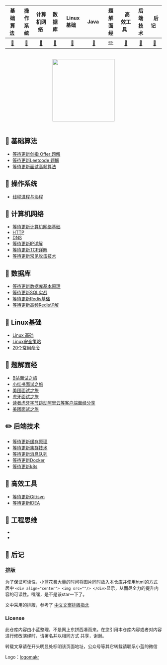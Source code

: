 

| 基础算法&nbsp; | 操作系统 | 计算机网络&nbsp;|数据库| &nbsp;Linux基础&nbsp;&nbsp;|&nbsp;Java&nbsp;&nbsp;|题解面经| &nbsp;&nbsp;高效工具&nbsp;&nbsp; |后端技术| &nbsp;&nbsp;后记&nbsp;&nbsp; |
| :---: | :----: | :---: | :----: | :----: | :----: | :----: | :----: | :----: | :----: |
| [:bookmark:](#bookmark-基础算法) | [:racehorse:](#racehorse-操作系统) | [:hammer:](#hammer-计算机网络) | [:penguin:](#penguin-数据库) |[:floppy_disk:](#floppy_disk-Linux基础)| [:key:](#key-题解面经) |[:pencil2:](#pencil2-后端技术)| [:bell:​](#bell-高效工具) | [:watermelon:](#watermelon-工程思维) |[:memo:](#memo-后记)|

<br>

<div align="center">
    <img src="https://github.com/MikeCreken/Interview-site-Lan/blob/master/%E8%AE%A1%E7%AE%97%E6%9C%BA%E7%BD%91%E7%BB%9C/%E5%AD%A6%E4%B9%A0%E7%BD%91%E7%BB%9C%E4%BD%A0%E9%9C%80%E8%A6%81%E7%9F%A5%E9%81%93%E7%9A%84%E5%B7%A5%E5%85%B7/img/%E4%B8%AA%E4%BA%BA%E5%BE%AE%E4%BF%A1.png?raw=true" width="200px">
</div>

<br>

## :bookmark: 基础算法

- [等待更新剑指 Offer 题解]()
- [等待更新Leetcode 题解]()
- [等待更新面试高频算法]()

## :racehorse: 操作系统


- [线程进程与协程](https://github.com/MikeCreken/Interview-site-Lan/blob/master/操作系统/线程进程协程/进程线程协程.md)

## :hammer: 计算机网络 

- [等待更新计算机网络基础]()
- [HTTP](https://github.com/MikeCreken/Interview-site-Lan/blob/master/计算机网络/HTTP总结/HTTP总结.md)
- [DNS](https://github.com/MikeCreken/Interview-site-Lan/blob/master/计算机网络/DNS/DNS.md)
- [等待更新IP详解]()
- [等待更新TCP详解]()
- [等待更新常见攻击技术]()

## :penguin: 数据库

- [等待更新数据库基本原理]()
- [等待更新SQL实战]()
- [等待更新Redis基础]()
- [等待更新高频Redis详解]()

## :floppy_disk: Linux基础

- [Linux 基础](https://github.com/MikeCreken/Interview-site-Lan/blob/master/Linux基础进阶/Linux通用知识/需要掌握的Linux通用知识.md)
- [Linux安全策略](https://github.com/MikeCreken/Interview-site-Lan/blob/master/Linux基础进阶/Linux安全策略/Linux安全策略.md)
- [20个常用命令](https://github.com/MikeCreken/Interview-site-Lan/blob/master/Linux基础进阶/20个常用Linux命令/20个常用Linux命令.md)

## :key: 题解面经 

- [B站面试之旅](https://github.com/MikeCreken/Interview-site-Lan/blob/master/大厂面试真题详解/b站/「面试」破(B)站之旅.md)
- [小红书面试之旅](https://github.com/MikeCreken/Interview-site-Lan/blob/master/大厂面试真题详解/小红书/小红书.md)
- [美团面试之旅](https://github.com/MikeCreken/Interview-site-Lan/blob/master/大厂面试真题详解/美团/「面试」美团肝了我30+问题.md)
- [虎牙面试之旅](https://github.com/MikeCreken/Interview-site-Lan/blob/master/大厂面试真题详解/虎牙/题解虎牙面试.md)
- [读者虎牙字节跳动阿里云等客户端面经分享](https://github.com/MikeCreken/Interview-site-Lan/blob/master/大厂面试真题详解/读者虎牙字节跳动阿里云等客户端面经分享/读者虎牙字节跳动阿里云等客户端面经分享.md)
- [美团面试之旅](https://github.com/MikeCreken/Interview-site-Lan/blob/master/大厂面试真题详解/sp大佬经验分享/sp大佬经验分享.md)

## :pencil2: 后端技术

- [等待更新缓存原理]()
- [等待更新集群技术]()
- [等待更新消息队列]()
- [等待更新Docker]()
- [等待更新k8s]()

## :pushpin: 高效工具 

- [等待更新Git/svn]()
- [等待更新IDEA]()

## :watermelon: 工程思维

- []()
- []()

## :memo: 后记

### 排版

为了保证可读性，小蓝花费大量的时间将图片同时放入本仓库并使用html的方式居中 `<div align="center"> <img src=""/> </div>`显示，从而尽全力的提升内容的可读性。嘿嘿，是不是该star一下了。

文中采用的排版，参考了 [中文文案排版指北](https://github.com/sparanoid/chinese-copywriting-guidelines/blob/master/README.zh-CN.md)



### License

此仓库内容由小蓝整理，不是网上东拼西凑而来。在您引用本仓库内容或者对内容进行修改演绎时，请署名并以相同方式
共享，谢谢。

转载文章请在开头明显处标明该页面地址，公众号等其它转载请联系小蓝的微信


Logo：[logomakr](https://logomakr.com/)

